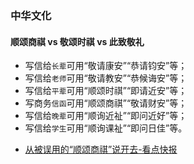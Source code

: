 ### 中华文化

#### 顺颂商祺 vs 敬颂时祺 vs 此致敬礼 

* 写信给`长辈`可用“敬请康安”“恭请钧安”等；
* 写信给`老师`可用“敬请教安”“恭候诲安”等；
* 写信给`平辈`可用“顺颂时祺”“即请近安”等；
* 写商务`信函`可用“顺颂商祺”“敬请财安”等；
* 写信给`晚辈`可用“顺询近祉”“即问近好”等；
* 写信给`学生`可用“顺询课祉”“即问日佳”等。

- [从被误用的“顺颂商祺”说开去-看点快报](http://kuaibao.qq.com/s/20190214G0UGW900?refer=spider)